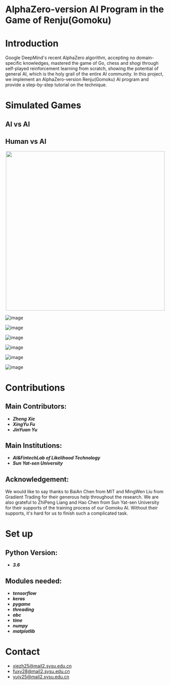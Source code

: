 # AlphaZero-version AI Program in the Game of Renju(Gomoku)

Introduction
====
Google DeepMind's recent AlphaZero algorithm, accepting no domain-specific knowledges, mastered the game of Go, chess and shogi through self-played reinforcement learning from scratch, showing the potential of general AI, which is the holy grail of the entire AI community. In this project, we implement an AlphaZero-version Renju(Gomoku) AI program and provide a step-by-step tutorial on the technique.

Simulated Games
====
AI vs AI
-------

Human vs AI
-------
<p align="center">
  <img src="https://github.com/PolyKen/AlphaRenju_Zero/blob/master/picture/man_vs_ai_1.png" width="500px" height="500px"/>
</p>

![image](https://github.com/PolyKen/AlphaRenju_Zero/blob/master/picture/man_vs_ai_1.png)

![image](https://github.com/PolyKen/AlphaRenju_Zero/blob/master/picture/man_vs_ai_2.png)

![image](https://github.com/PolyKen/AlphaRenju_Zero/blob/master/picture/man_vs_ai_3.png)

![image](https://github.com/PolyKen/AlphaRenju_Zero/blob/master/picture/man_vs_ai_4.png)

![image](https://github.com/PolyKen/AlphaRenju_Zero/blob/master/picture/man_vs_ai_5.png)

![image](https://github.com/PolyKen/AlphaRenju_Zero/blob/master/picture/man_vs_ai_6.png)

Contributions
====
Main Contributors:
-------
- ***Zheng Xie***
- ***XingYu Fu***
- ***JinYuan Yu***

Main Institutions:
-------
- ***AI&FintechLab of Likelihood Technology***
- ***Sun Yat-sen University***

Acknowledgement:
-------
We would like to say thanks to BaiAn Chen from MIT and MingWen Liu from Gradient Trading for their generous help throughout the research. We are also grateful to ZhiPeng Liang and Hao Chen from Sun Yat-sen University for their supports of the training process of our Gomoku AI. Without their supports, it's hard for us to finish such a complicated task.

Set up
====
Python Version:
-------
- ***3.6***

Modules needed:
-------
- ***tensorflow***
- ***keras***
- ***pygame***
- ***threading***
- ***abc***
- ***time***
- ***numpy***
- ***matplotlib***

Contact
====
- xiezh25@mail2.sysu.edu.cn
- fuxy28@mail2.sysu.edu.cn
- yujy25@mail2.sysu.edu.cn
